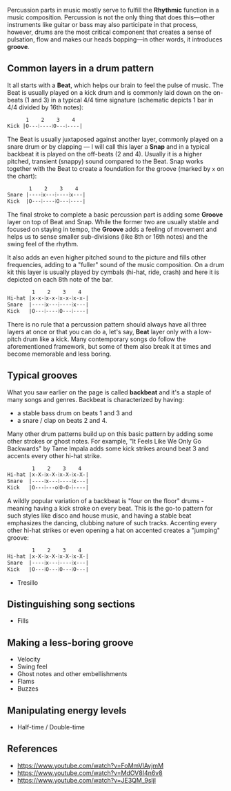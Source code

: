 Percussion parts in music mostly serve to fulfill the **Rhythmic** function in a music composition. Percussion is not the only thing that does this—other instruments like guitar or bass may also participate in that process, however, drums are the most critical component that creates a sense of pulsation, flow and makes our heads bopping—in other words, it introduces **groove**.

## Common layers in a drum pattern

It all starts with a **Beat**, which helps our brain to feel the pulse of music. The Beat is usually played on a kick drum and is commonly laid down on the on-beats (1 and 3) in a typical 4/4 time signature (schematic depicts 1 bar in 4/4 divided by 16th notes):

```
      1    2    3    4   
Kick |O---⁞----⁞O---⁞----|
```

The Beat is usually juxtaposed against another layer, commonly played on a snare drum or by clapping — I will call this layer a **Snap** and in a typical backbeat it is played on the off-beats (2 and 4). Usually it is a higher pitched, transient (snappy) sound compared to the Beat. Snap works together with the Beat to create a foundation for the groove (marked by `x` on the chart):

```
       1    2    3    4
Snare |----⁞x---⁞----⁞x---|
Kick  |O---⁞----⁞O---⁞----|
```

The final stroke to complete a basic percussion part is adding some **Groove** layer on top of Beat and Snap. While the former two are usually stable and focused on staying in tempo, the **Groove** adds a feeling of movement and helps us to sense smaller sub-divisions (like 8th or 16th notes) and the swing feel of the rhythm. 

It also adds an even higher pitched sound to the picture and fills other frequencies, adding to a "fuller" sound of the music composition. On a drum kit this layer is usually played by cymbals (hi-hat, ride, crash) and here it is depicted on each 8th note of the bar.

```
        1    2    3    4
Hi-hat |x-x-⁞x-x-⁞x-x-⁞x-x-|
Snare  |----⁞x---⁞----⁞x---|
Kick   |O---⁞----⁞O---⁞----|
```

There is no rule that a percussion pattern should always have all three layers at once or that you can do a, let's say, **Beat** layer only with a low-pitch drum like a kick. Many contemporary songs do follow the aforementioned framework, but some of them also break it at times and become memorable and less boring.

## Typical grooves

What you saw earlier on the page is called **backbeat** and it's a staple of many songs and genres. Backbeat is characterized by having:
- a stable bass drum on beats 1 and 3 and 
- a snare / clap on beats 2 and 4.

Many other drum patterns build up on this basic pattern by adding some other strokes or ghost notes. For example, "It Feels Like We Only Go Backwards" by Tame Impala adds some kick strikes around beat 3 and accents every other hi-hat strike.

```
        1    2    3    4
Hi-hat |x-X-⁞x-X-⁞x-X-⁞x-X-|
Snare  |----⁞x---⁞----⁞x---|
Kick   |O---⁞---o⁞O-O-⁞----|
```

A wildly popular variation of a backbeat is "four on the floor" drums - meaning having a kick stroke on every beat. This is the go-to pattern for such styles like disco and house music, and having a stable beat emphasizes the dancing, clubbing nature of such tracks. Accenting every other hi-hat strikes or even opening a hat on accented creates a "jumping" groove:

```
        1    2    3    4
Hi-hat |x-X-⁞x-X-⁞x-X-⁞x-X-|
Snare  |----⁞x---⁞----⁞x---|
Kick   |O---⁞O---⁞O---⁞O---|
```

- Tresillo

## Distinguishing song sections

- Fills

## Making a less-boring groove

- Velocity
- Swing feel
- Ghost notes and other embellishments
- Flams
- Buzzes

## Manipulating energy levels

- Half-time / Double-time
## References

- https://www.youtube.com/watch?v=FoMmVlAvjmM
- https://www.youtube.com/watch?v=MdOV8I4n6v8
- https://www.youtube.com/watch?v=JE3QM_9sljI